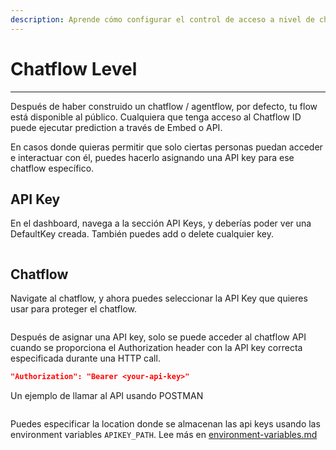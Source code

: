 ```yaml
---
description: Aprende cómo configurar el control de acceso a nivel de chatflow para tus instancias de Flowise
---
```


# Chatflow Level

***

Después de haber construido un chatflow / agentflow, por defecto, tu flow está disponible al público. Cualquiera que tenga acceso al Chatflow ID puede ejecutar prediction a través de Embed o API.

En casos donde quieras permitir que solo ciertas personas puedan acceder e interactuar con él, puedes hacerlo asignando una API key para ese chatflow específico.

## API Key

En el dashboard, navega a la sección API Keys, y deberías poder ver una DefaultKey creada. También puedes add o delete cualquier key.

<figure><img src="../../.gitbook/assets/image--6---1---1---1---1---1---1---1---1---1---1---1-.png" alt=""><figcaption></figcaption></figure>

## Chatflow

Navigate al chatflow, y ahora puedes seleccionar la API Key que quieres usar para proteger el chatflow.

<figure><img src="../../.gitbook/assets/image--3---1---1---1---1---1---1---1---1---1---1---1---1---1---1---1---1---1---1---1---1-.png" alt=""><figcaption></figcaption></figure>

Después de asignar una API key, solo se puede acceder al chatflow API cuando se proporciona el Authorization header con la API key correcta especificada durante una HTTP call.

```json
"Authorization": "Bearer <your-api-key>"
```

Un ejemplo de llamar al API usando POSTMAN

<figure><img src="../../.gitbook/assets/image--1---1---1---1---1---1---1---1---1---1---1---1---1---1---1---1---1---1---1---1---1---1---1---1---1---1---1---1---1---1---1-.png" alt=""><figcaption></figcaption></figure>

Puedes especificar la location donde se almacenan las api keys usando las environment variables `APIKEY_PATH`. Lee más en [environment-variables.md](../environment-variables.md "mention")

